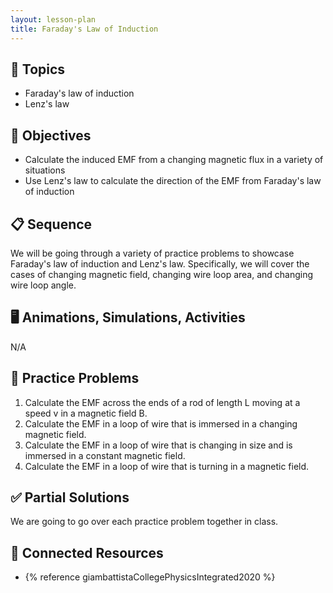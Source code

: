```yaml
---
layout: lesson-plan
title: Faraday's Law of Induction
---
```


## 🔖 Topics

* Faraday's law of induction
* Lenz's law

## 🎯 Objectives

* Calculate the induced EMF from a changing magnetic flux in a variety of situations
* Use Lenz's law to calculate the direction of the EMF from Faraday's law of induction

## 📋 Sequence

We will be going through a variety of practice problems to showcase Faraday's law of induction and Lenz's law. Specifically, we will cover the cases of changing magnetic field, changing wire loop area, and changing wire loop angle.

## 🖥️ Animations, Simulations, Activities

N/A

## 📝 Practice Problems

1. Calculate the EMF across the ends of a rod of length L moving at a speed v in a magnetic field B.
2. Calculate the EMF in a loop of wire that is immersed in a changing magnetic field.
3. Calculate the EMF in a loop of wire that is changing in size and is immersed in a constant magnetic field.
4. Calculate the EMF in a loop of wire that is turning in a magnetic field.

## ✅ Partial Solutions

We are going to go over each practice problem together in class.

## 📘 Connected Resources

* {% reference giambattistaCollegePhysicsIntegrated2020 %}
